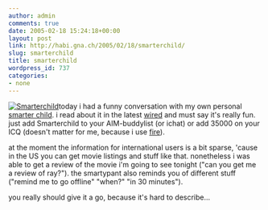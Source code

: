 ```yaml
---
author: admin
comments: true
date: 2005-02-18 15:24:18+00:00
layout: post
link: http://habi.gna.ch/2005/02/18/smarterchild/
slug: smarterchild
title: smarterchild
wordpress_id: 737
categories:
- none
---
```



[![Smarterchild](http://habi.gna.ch/blog/images/smarterchild-tm.jpg)](http://habi.gna.ch/blog/images/smarterchild.jpg)today i had a funny conversation with my own personal [smarter child](http://smarterchild.colloquis.com/). i read about it in the latest [wired](http://www.wired.com/wired/) and must say it's really fun. just add Smarterchild to your AIM-buddylist (or ichat) or add 35000 on your ICQ (doesn't matter for me, because i use [fire](http://fire.sourceforge.net/)).
  
at the moment the information for international users is a bit sparse, 'cause in the US you can get movie listings and stuff like that. nonetheless i was able to get a review of the movie i'm going to see tonight ("can you get me a review of ray?"). the smartypant also reminds you of different stuff ("remind me to go offline" "when?" "in 30 minutes").
  
you really should give it a go, because it's hard to describe...

